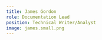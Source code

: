 ```yaml
---
title: James Gordon
role: Documentation Lead
position: Technical Writer/Analyst
image: james.small.png
---
```

